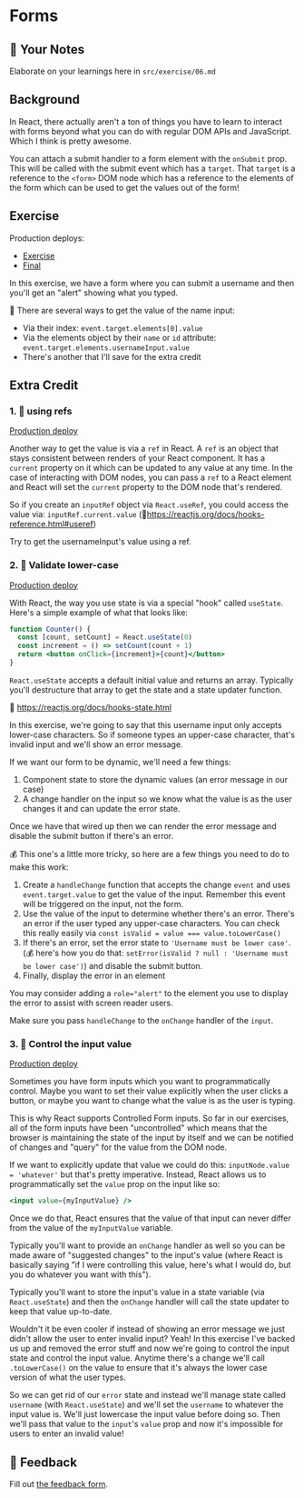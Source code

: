 # Forms

## 📝 Your Notes

Elaborate on your learnings here in `src/exercise/06.md`

## Background

In React, there actually aren't a ton of things you have to learn to interact
with forms beyond what you can do with regular DOM APIs and JavaScript. Which I
think is pretty awesome.

You can attach a submit handler to a form element with the `onSubmit` prop. This
will be called with the submit event which has a `target`. That `target` is a
reference to the `<form>` DOM node which has a reference to the elements of the
form which can be used to get the values out of the form!

## Exercise

Production deploys:

- [Exercise](http://react-fundamentals.netlify.app/isolated/exercise/06.js)
- [Final](http://react-fundamentals.netlify.app/isolated/final/06.js)

In this exercise, we have a form where you can submit a username and then you'll
get an "alert" showing what you typed.

🦉 There are several ways to get the value of the name input:

- Via their index: `event.target.elements[0].value`
- Via the elements object by their `name` or `id` attribute:
  `event.target.elements.usernameInput.value`
- There's another that I'll save for the extra credit

## Extra Credit

### 1. 💯 using refs

[Production deploy](http://react-fundamentals.netlify.app/isolated/final/06.extra-1.js)

Another way to get the value is via a `ref` in React. A `ref` is an object that
stays consistent between renders of your React component. It has a `current`
property on it which can be updated to any value at any time. In the case of
interacting with DOM nodes, you can pass a `ref` to a React element and React
will set the `current` property to the DOM node that's rendered.

So if you create an `inputRef` object via `React.useRef`, you could access the
value via: `inputRef.current.value`
(📜https://reactjs.org/docs/hooks-reference.html#useref)

Try to get the usernameInput's value using a ref.

### 2. 💯 Validate lower-case

[Production deploy](http://react-fundamentals.netlify.app/isolated/final/06.extra-2.js)

With React, the way you use state is via a special "hook" called `useState`.
Here's a simple example of what that looks like:

```jsx
function Counter() {
  const [count, setCount] = React.useState(0)
  const increment = () => setCount(count + 1)
  return <button onClick={increment}>{count}</button>
}
```

`React.useState` accepts a default initial value and returns an array. Typically
you'll destructure that array to get the state and a state updater function.

📜 https://reactjs.org/docs/hooks-state.html

In this exercise, we're going to say that this username input only accepts
lower-case characters. So if someone types an upper-case character, that's
invalid input and we'll show an error message.

If we want our form to be dynamic, we'll need a few things:

1. Component state to store the dynamic values (an error message in our case)
2. A change handler on the input so we know what the value is as the user
   changes it and can update the error state.

Once we have that wired up then we can render the error message and disable the
submit button if there's an error.

💰 This one's a little more tricky, so here are a few things you need to do to
make this work:

1. Create a `handleChange` function that accepts the change `event` and uses
   `event.target.value` to get the value of the input. Remember this event will
   be triggered on the input, not the form.
2. Use the value of the input to determine whether there's an error. There's an
   error if the user typed any upper-case characters. You can check this really
   easily via `const isValid = value === value.toLowerCase()`
3. If there's an error, set the error state to `'Username must be lower case'`.
   (💰 here's how you do that:
   `setError(isValid ? null : 'Username must be lower case')`) and disable the
   submit button.
4. Finally, display the error in an element

You may consider adding a `role="alert"` to the element you use to display the
error to assist with screen reader users.

Make sure you pass `handleChange` to the `onChange` handler of the `input`.

### 3. 💯 Control the input value

[Production deploy](http://react-fundamentals.netlify.app/isolated/final/06.extra-3.js)

Sometimes you have form inputs which you want to programmatically control. Maybe
you want to set their value explicitly when the user clicks a button, or maybe
you want to change what the value is as the user is typing.

This is why React supports Controlled Form inputs. So far in our exercises, all
of the form inputs have been "uncontrolled" which means that the browser is
maintaining the state of the input by itself and we can be notified of changes
and "query" for the value from the DOM node.

If we want to explicitly update that value we could do this:
`inputNode.value = 'whatever'` but that's pretty imperative. Instead, React
allows us to programmatically set the `value` prop on the input like so:

```jsx
<input value={myInputValue} />
```

Once we do that, React ensures that the value of that input can never differ
from the value of the `myInputValue` variable.

Typically you'll want to provide an `onChange` handler as well so you can be
made aware of "suggested changes" to the input's value (where React is basically
saying "if I were controlling this value, here's what I would do, but you do
whatever you want with this").

Typically you'll want to store the input's value in a state variable (via
`React.useState`) and then the `onChange` handler will call the state updater to
keep that value up-to-date.

Wouldn't it be even cooler if instead of showing an error message we just didn't
allow the user to enter invalid input? Yeah! In this exercise I've backed us up
and removed the error stuff and now we're going to control the input state and
control the input value. Anytime there's a change we'll call `.toLowerCase()` on
the value to ensure that it's always the lower case version of what the user
types.

So we can get rid of our `error` state and instead we'll manage state called
`username` (with `React.useState`) and we'll set the `username` to whatever the
input value is. We'll just lowercase the input value before doing so. Then we'll
pass that value to the `input`'s `value` prop and now it's impossible for users
to enter an invalid value!

## 🦉 Feedback

Fill out
[the feedback form](https://ws.kcd.im/?ws=React%20Fundamentals%20%E2%9A%9B&e=06%3A%20Forms&em=dgo5707%40gmail.com).

